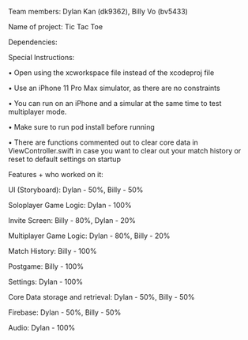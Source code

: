 Team members: Dylan Kan (dk9362), Billy Vo (bv5433)

Name of project: Tic Tac Toe

Dependencies:

Special Instructions:

• Open using the xcworkspace file instead of the xcodeproj file

• Use an iPhone 11 Pro Max simulator, as there are no constraints

• You can run on an iPhone and a simular at the same time to test multiplayer mode.

• Make sure to run pod install before running

• There are functions commented out to clear core data in ViewController.swift in case you want to clear out your match history or reset to default settings on startup

Features + who worked on it:

UI (Storyboard): Dylan - 50%, Billy - 50%

Soloplayer Game Logic: Dylan - 100%

Invite Screen: Billy - 80%, Dylan - 20%

Multiplayer Game Logic: Dylan - 80%, Billy - 20%

Match History: Billy - 100%

Postgame: Billy - 100%

Settings: Dylan - 100%

Core Data storage and retrieval: Dylan - 50%, Billy - 50%

Firebase: Dylan - 50%, Billy - 50%

Audio: Dylan - 100%
